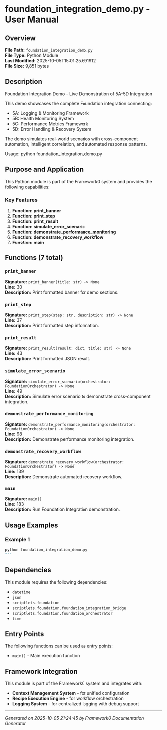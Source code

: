 # foundation_integration_demo.py - User Manual

## Overview
**File Path:** `foundation_integration_demo.py`  
**File Type:** Python Module  
**Last Modified:** 2025-10-05T15:01:25.691912  
**File Size:** 9,851 bytes  

## Description
Foundation Integration Demo - Live Demonstration of 5A-5D Integration

This demo showcases the complete Foundation integration connecting:
- 5A: Logging & Monitoring Framework
- 5B: Health Monitoring System
- 5C: Performance Metrics Framework
- 5D: Error Handling & Recovery System

The demo simulates real-world scenarios with cross-component automation,
intelligent correlation, and automated response patterns.

Usage:
    python foundation_integration_demo.py

## Purpose and Application
This Python module is part of the Framework0 system and provides the following capabilities:

### Key Features
1. **Function: print_banner**
2. **Function: print_step**
3. **Function: print_result**
4. **Function: simulate_error_scenario**
5. **Function: demonstrate_performance_monitoring**
6. **Function: demonstrate_recovery_workflow**
7. **Function: main**

## Functions (7 total)

### `print_banner`

**Signature:** `print_banner(title: str) -> None`  
**Line:** 30  
**Description:** Print formatted banner for demo sections.

### `print_step`

**Signature:** `print_step(step: str, description: str) -> None`  
**Line:** 37  
**Description:** Print formatted step information.

### `print_result`

**Signature:** `print_result(result: dict, title: str) -> None`  
**Line:** 43  
**Description:** Print formatted JSON result.

### `simulate_error_scenario`

**Signature:** `simulate_error_scenario(orchestrator: FoundationOrchestrator) -> None`  
**Line:** 49  
**Description:** Simulate error scenario to demonstrate cross-component integration.

### `demonstrate_performance_monitoring`

**Signature:** `demonstrate_performance_monitoring(orchestrator: FoundationOrchestrator) -> None`  
**Line:** 98  
**Description:** Demonstrate performance monitoring integration.

### `demonstrate_recovery_workflow`

**Signature:** `demonstrate_recovery_workflow(orchestrator: FoundationOrchestrator) -> None`  
**Line:** 139  
**Description:** Demonstrate automated recovery workflow.

### `main`

**Signature:** `main()`  
**Line:** 183  
**Description:** Run Foundation Integration demonstration.


## Usage Examples

### Example 1
```python
python foundation_integration_demo.py
"""
```


## Dependencies

This module requires the following dependencies:

- `datetime`
- `json`
- `scriptlets.foundation`
- `scriptlets.foundation.foundation_integration_bridge`
- `scriptlets.foundation.foundation_orchestrator`
- `time`


## Entry Points

The following functions can be used as entry points:

- `main()` - Main execution function


## Framework Integration

This module is part of the Framework0 system and integrates with:

- **Context Management System** - for unified configuration
- **Recipe Execution Engine** - for workflow orchestration
- **Logging System** - for centralized logging with debug support


---
*Generated on 2025-10-05 21:24:45 by Framework0 Documentation Generator*
